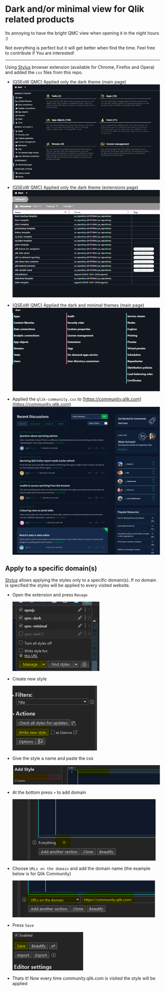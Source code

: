 # Dark and/or minimal view for Qlik related products

Its annoying to have the bright QMC view when opening it in the night hours :)

Not everything is perfect but it will get better when find the time. Feel free to contribute if You are interested!

---

Using [Stylus](https://chrome.google.com/webstore/detail/stylus/clngdbkpkpeebahjckkjfobafhncgmne) browser extension (available for Chrome, Firefox and Opera) and added the `css` files from this repo.

- (QSEoW QMC) Applied only the dark theme (main page)
  ![dark-main](./screenshots/dark-no-minimal.PNG)

- (QSEoW QMC) Applied only the dark theme (extensions page)
  ![dark-main-extensions](./screenshots/dark-no-minimal-extensions.PNG)

- (QSEoW QMC) Applied the dark and minimal themes (main page)
  ![dark-and-minimal-main](./screenshots/dark-minimal.PNG)

- Applied the `qlik-community.css` to [https://community.qlik.com](https://community.qlik.com)
  ![dark-and-minimal-main](./screenshots/community-dark.png)

## Apply to a specific domain(s)

[Stylus](https://chrome.google.com/webstore/detail/stylus/clngdbkpkpeebahjckkjfobafhncgmne) allows applying the styles only to a specific domain(s). If no domain is specified the styles will be applied to every visited website.

- Open the extension and press `Manage`

  ![Manage 1](./screenshots/manage-1.png)

- Create new style

  ![Manage 2](./screenshots/manage-2.png)

- Give the style a name and paste the css

  ![Manage 3](./screenshots/manage-3.png)

- At the bottom press `+` to add domain

  ![Manage 4](./screenshots/manage-4.png)

- Choose `URLs on the domain` and add the domain name (the example below is for Qlik Community)

  ![Manage 5](./screenshots/manage-5.png)

- Press `Save`

  ![Manage 6](./screenshots/manage-6.png)

- Thats it! Now every time community.qlik.com is visited the style will be applied
